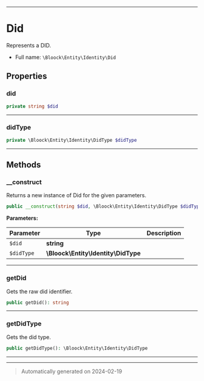 ***

# Did

Represents a DID.



* Full name: `\Bloock\Entity\Identity\Did`



## Properties


### did



```php
private string $did
```






***

### didType



```php
private \Bloock\Entity\Identity\DidType $didType
```






***

## Methods


### __construct

Returns a new instance of Did for the given parameters.

```php
public __construct(string $did, \Bloock\Entity\Identity\DidType $didType): mixed
```








**Parameters:**

| Parameter | Type | Description |
|-----------|------|-------------|
| `$did` | **string** |  |
| `$didType` | **\Bloock\Entity\Identity\DidType** |  |





***

### getDid

Gets the raw did identifier.

```php
public getDid(): string
```












***

### getDidType

Gets the did type.

```php
public getDidType(): \Bloock\Entity\Identity\DidType
```












***


***
> Automatically generated on 2024-02-19
